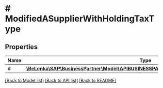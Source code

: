 # # ModifiedASupplierWithHoldingTaxType

## Properties

Name | Type | Description | Notes
------------ | ------------- | ------------- | -------------
**d** | [**\BeLenka\SAP\BusinessPartner\Model\APIBUSINESSPARTNERASupplierWithHoldingTaxTypeUpdate**](APIBUSINESSPARTNERASupplierWithHoldingTaxTypeUpdate.md) |  | [optional]

[[Back to Model list]](../../README.md#models) [[Back to API list]](../../README.md#endpoints) [[Back to README]](../../README.md)
